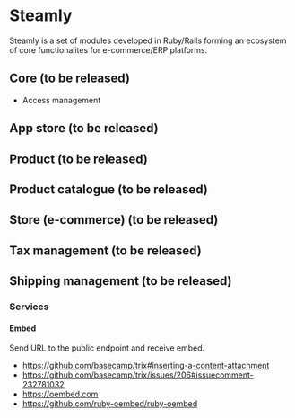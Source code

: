 # Steamly

Steamly is a set of modules developed in Ruby/Rails forming an ecosystem of core functionalites for e-commerce/ERP platforms.


## Core (to be released)
- Access management

## App store (to be released)

## Product (to be released)

## Product catalogue (to be released)

## Store (e-commerce) (to be released)

## Tax management (to be released)

## Shipping management (to be released)

### Services

#### Embed

Send URL to the public endpoint and receive embed.

- https://github.com/basecamp/trix#inserting-a-content-attachment
- https://github.com/basecamp/trix/issues/206#issuecomment-232781032
- https://oembed.com
- https://github.com/ruby-oembed/ruby-oembed
